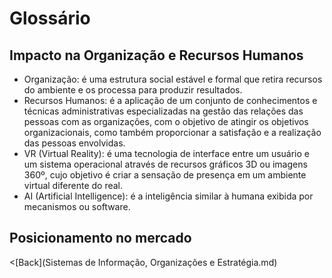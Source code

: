 # Glossário #

## Impacto na Organização e Recursos Humanos ##
* Organização: é uma estrutura social estável e formal que retira recursos do ambiente e os processa para produzir resultados.
* Recursos Humanos: é a aplicação de um conjunto de conhecimentos e técnicas administrativas especializadas na gestão das relações das pessoas com as organizações, com o objetivo de atingir os objetivos organizacionais, como também proporcionar a satisfação e a realização das pessoas envolvidas.
* VR (Virtual Reality): é uma tecnologia de interface entre um usuário e um sistema operacional através de recursos gráficos 3D ou imagens 360º, cujo objetivo é criar a sensação de presença em um ambiente virtual diferente do real.
* AI (Artificial Intelligence): é a inteligência similar à humana exibida por mecanismos ou software.

## Posicionamento no mercado ##



<[Back](Sistemas de Informação, Organizações e Estratégia.md)